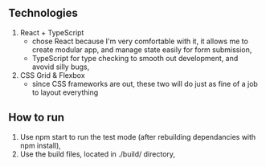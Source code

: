## Technologies

1. React + TypeScript
    - chose React because I'm very comfortable with it, it allows me to create modular app, and manage state easily for form submission,
    - TypeScript for type checking to smooth out development, and avovid silly bugs,
2. CSS Grid & Flexbox
    - since CSS frameworks are out, these two will do just as fine of a job to layout everything

## How to run

1. Use npm start to run the test mode (after rebuilding dependancies with npm install),
2. Use the build files, located in ./build/ directory,


